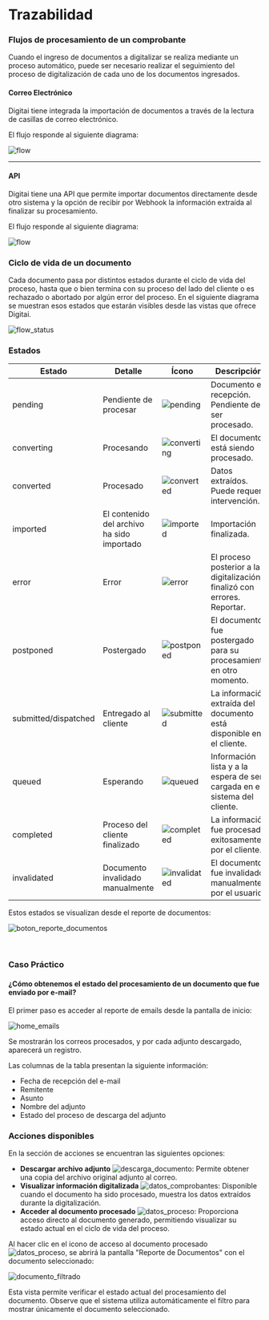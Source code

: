 # Trazabilidad

### Flujos de procesamiento de un comprobante

Cuando el ingreso de documentos a digitalizar se realiza mediante un proceso automático, puede ser necesario realizar el seguimiento del proceso de digitalización de cada uno de los documentos ingresados.

#### Correo Electrónico

Digitai tiene integrada la importación de documentos a través de la lectura de casillas de correo electrónico.

El flujo responde al siguiente diagrama:

![flow](/images/image87.png)

---

#### API

Digitai tiene una API que permite importar documentos directamente desde otro sistema y la opción de recibir por Webhook la información extraída al finalizar su procesamiento.

El flujo responde al siguiente diagrama:

![flow](/images/image98.png)

### Ciclo de vida de un documento

Cada documento pasa por distintos estados durante el ciclo de vida del proceso, hasta que o bien termina con su proceso del lado del cliente o es rechazado o abortado por algún error del proceso. En el siguiente diagrama se muestran esos estados que estarán visibles desde las vistas que ofrece Digitai.

![flow_status](/images/image102.png)


### **Estados**

| Estado            | Detalle                                   | Ícono | Descripción |
|------------------|---------------------------------|----------------|--------------|
| pending         | Pendiente de procesar          | ![pending](/images/pending.png) | Documento en recepción. Pendiente de ser procesado. |
| converting     | Procesando                     | ![converting](/images/converting.png) | El documento está siendo procesado. |
| converted       | Procesado                      | ![converted](/images/converted.png) | Datos extraídos. Puede requerir intervención. |
| imported     | El contenido del archivo ha sido importado | ![imported](/images/imported.png)   | Importación finalizada. |
| error          | Error                          | ![error](/images/error.png) | El proceso posterior a la digitalización finalizó con errores. Reportar. |
| postponed    | Postergado                           | ![postponed](/images/postponed.png)      | El documento fue postergado para su procesamiento en otro momento. |
| submitted/dispatched       | Entregado al cliente          | ![submitted](/images/submitted.png) | La información extraída del documento está disponible en el cliente. |
| queued         | Esperando                       | ![queued](/images/queued.png) | Información lista y a la espera de ser cargada en el sistema del cliente. |
| completed      | Proceso del cliente finalizado  | ![completed](/images/completed.png) | La información fue procesada exitosamente por el cliente. |
| invalidated  | Documento invalidado manualmente    | ![invalidated](/images/invalidated.png) | El documento fue invalidado manualmente por el usuario. |


Estos estados se visualizan desde el reporte de documentos:

![boton_reporte_documentos](/images/image27.png)

<br>

### Caso Práctico

#### ¿Cómo obtenemos el estado del procesamiento de un documento que fue enviado por e-mail?

El primer paso es acceder al reporte de emails desde la pantalla de inicio:

![home_emails](/images/home_emails.png) 

Se mostrarán los correos procesados, y por cada adjunto descargado, aparecerá un registro.

Las columnas de la tabla presentan la siguiente información:
- Fecha de recepción del e-mail
- Remitente
- Asunto
- Nombre del adjunto
- Estado del proceso de descarga del adjunto

### Acciones disponibles

En la sección de acciones se encuentran las siguientes opciones:

- **Descargar archivo adjunto** ![descarga_documento](/images/descarga_comprobantes.png): Permite obtener una copia del archivo original adjunto al correo.
- **Visualizar información digitalizada** ![datos_comprobantes](/images/datos_comprobantes.png): Disponible cuando el documento ha sido procesado, muestra los datos extraídos durante la digitalización.
- **Acceder al documento procesado** ![datos_proceso](/images/informacion_proceso_documento.png): Proporciona acceso directo al documento generado, permitiendo visualizar su estado actual en el ciclo de vida del proceso.

Al hacer clic en el icono de acceso al documento procesado ![datos_proceso](/images/informacion_proceso_documento.png), se abrirá la pantalla "Reporte de Documentos" con el documento seleccionado:

![documento_filtrado](/images/documento_filtrado.png)

Esta vista permite verificar el estado actual del procesamiento del documento. Observe que el sistema utiliza automáticamente el filtro para mostrar únicamente el documento seleccionado. 